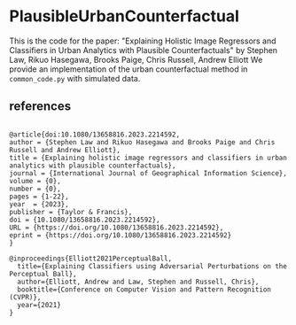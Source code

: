 # PlausibleUrbanCounterfactual
This is the code for the paper: "Explaining Holistic Image Regressors and Classifiers in Urban Analytics with Plausible Counterfactuals" by 
Stephen Law, Rikuo Hasegawa, Brooks Paige, Chris Russell, Andrew Elliott
We provide an implementation of the urban counterfactual method in `common_code.py` with simulated data. 



## references

```

@article{doi:10.1080/13658816.2023.2214592,
author = {Stephen Law and Rikuo Hasegawa and Brooks Paige and Chris Russell and Andrew Elliott},
title = {Explaining holistic image regressors and classifiers in urban analytics with plausible counterfactuals},
journal = {International Journal of Geographical Information Science},
volume = {0},
number = {0},
pages = {1-22},
year  = {2023},
publisher = {Taylor & Francis},
doi = {10.1080/13658816.2023.2214592},
URL = {https://doi.org/10.1080/13658816.2023.2214592},
eprint = {https://doi.org/10.1080/13658816.2023.2214592}
}

@inproceedings{Elliott2021PerceptualBall,
  title={Explaining Classifiers using Adversarial Perturbations on the Perceptual Ball},
  author={Elliott, Andrew and Law, Stephen and Russell, Chris},
  booktitle={Conference on Computer Vision and Pattern Recognition (CVPR)},
  year={2021}
}
```
